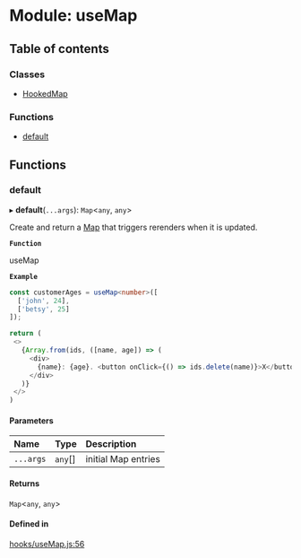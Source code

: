 # Module: useMap

## Table of contents

### Classes

- [HookedMap](../classes/useMap.HookedMap.md)

### Functions

- [default](useMap.md#default)

## Functions

### default

▸ **default**(`...args`): `Map`<`any`, `any`\>

Create and return a [Map](https://developer.mozilla.org/en-US/docs/Web/JavaScript/Reference/Global_Objects/Map)
that triggers rerenders when it is updated.

**`Function`**

useMap

**`Example`**

```ts
const customerAges = useMap<number>([
  ['john', 24],
  ['betsy', 25]
]);

return (
 <>
   {Array.from(ids, ([name, age]) => (
     <div>
       {name}: {age}. <button onClick={() => ids.delete(name)}>X</button>
     </div>
   )}
 </>
)
```

#### Parameters

| Name | Type | Description |
| :------ | :------ | :------ |
| `...args` | `any`[] | initial Map entries |

#### Returns

`Map`<`any`, `any`\>

#### Defined in

[hooks/useMap.js:56](https://github.com/Twipped/hooks/blob/f27aaa6/hooks/useMap.js#L56)
